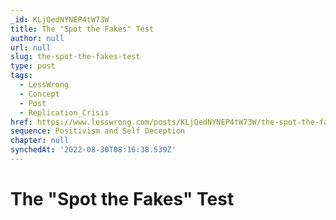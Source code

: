 ```yaml
---
_id: KLjQedNYNEP4tW73W
title: The "Spot the Fakes" Test
author: null
url: null
slug: the-spot-the-fakes-test
type: post
tags:
  - LessWrong
  - Concept
  - Post
  - Replication_Crisis
href: https://www.lesswrong.com/posts/KLjQedNYNEP4tW73W/the-spot-the-fakes-test
sequence: Positivism and Self Deception
chapter: null
synchedAt: '2022-08-30T08:16:38.539Z'
---
```

# The "Spot the Fakes" Test

